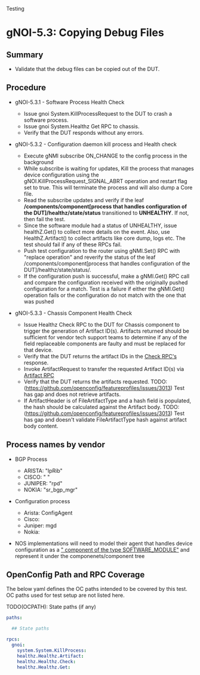 Testing

# gNOI-5.3: Copying Debug Files

## Summary

* Validate that the debug files can be copied out of the DUT.

## Procedure

* gNOI-5.3.1 - Software Process Health Check
   * Issue gnoi System.KillProcessRequest to the DUT to crash a software process.
   * Issue gnoi System.Healthz Get RPC to chassis.
   * Verify that the DUT responds without any errors.

* gNOI-5.3.2 - Configuration daemon kill process and Health check
   * Execute gNMI subscribe ON_CHANGE to the config process in the background
   * While subscribe is waiting for updates, Kill the process that manages device configuration using the gNOI.KillProcessRequest_SIGNAL_ABRT operation and restart flag set to true. This will terminate the process and will also dump a Core file.
   *  Read the subscribe updates and verify if the leaf **/components/component[process that handles configuration of the DUT]/healthz/state/status** transitioned to **UNHEALTHY**. If not, then fail the test.
   * Since the software module had a status of UNHEALTHY, issue healthZ.Get() to collect more details on the event. Also, use HealthZ.Artifact() to collect artifacts like core dump, logs etc. The test should fail if any of these RPCs fail.
   * Push test configuration to the router using gNMI.Set() RPC with "replace operation" and reverify the status of the leaf /components/component[process that handles configuration of the DUT]/healthz/state/status/.
   * If the configuration push is successful, make a gNMI.Get() RPC call and compare the configuration received with the originally pushed configuration for a match. Test is a failure if either the gNMI.Get() operation fails or the configuration do not match with the one that was pushed
  
* gNOI-5.3.3 - Chassis Component Health Check
   * Issue Healthz Check RPC to the DUT for Chassis component to trigger the generation of Artifact ID(s). Artifacts returned should be sufficient for vendor tech support teams to determine if any of the field replaceable components are faulty and must be replaced for that device.
   * Verify that the DUT returns the artifact IDs in the [Check RPC's](https://github.com/openconfig/gnoi/blob/main/healthz/README.md#healthzcheck) response.
   * Invoke ArtifactRequest to transfer the requested Artifact ID(s) via [Artifact RPC](https://github.com/openconfig/gnoi/blob/main/healthz/README.md#healthzartifact)
   * Verify that the DUT returns the artifacts requested. TODO: (https://github.com/openconfig/featureprofiles/issues/3013) Test has gap and does not retrieve artifacts.
   * If ArtifactHeader is of FileArtifactType and a hash field is populated, the hash should be calculated against the Artifact body. TODO: (https://github.com/openconfig/featureprofiles/issues/3013) Test has gap and doesn't validate FileArtifactType hash against artifact body content.

## Process names by vendor
* BGP Process
   * ARISTA:  "IpRib"
   * CISCO: " "
   * JUNIPER: "rpd"
   * NOKIA:   "sr_bgp_mgr"
* Configuration process
   * Arista: ConfigAgent
   * Cisco:
   * Juniper: mgd
   * Nokia:
  
* NOS implementations will need to model their agent that handles device configuration as a [" component of the type SOFTWARE_MODULE"](https://github.com/openconfig/public/blob/master/release/models/platform/openconfig-platform-types.yang#L394) and represent it under the componenets/component tree

## OpenConfig Path and RPC Coverage

The below yaml defines the OC paths intended to be covered by this test. OC
paths used for test setup are not listed here.

TODO(OCPATH): State paths (if any)

```yaml
paths:

  ## State paths

rpcs:
  gnoi:
    system.System.KillProcess:
    healthz.Healthz.Artifact:
    healthz.Healthz.Check:
    healthz.Healthz.Get:
```
